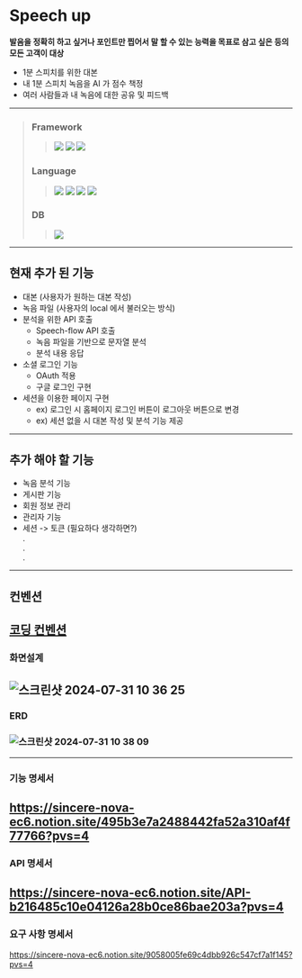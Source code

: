 # Speech up
**발음을 정확히 하고 싶거나 포인트만 찝어서 말 할 수 있는 능력을 목표로 삼고 싶은 등의 모든 고객이 대상**

- 1분 스피치를 위한 대본
- 내 1분 스피치 녹음을 AI 가 점수 책정
- 여러 사람들과 내 녹음에 대한 공유 및 피드백

---
>### Framework
> > <img src="https://img.shields.io/badge/Spring-6DB33F?style=for-the-badge&logo=spring&logoColor=white"> <img src="https://img.shields.io/badge/Spring_Boot-6DB33F?style=for-the-badge&logo=Spring-Boot&logoColor=white"> <img src="https://img.shields.io/badge/Spring_Security-6DB33F?style=for-the-badge&logo=Spring-Security&logoColor=white"><br>
>
>### Language
> > <img src="https://img.shields.io/badge/Java-ED8B00?style=for-the-badge&logo=openjdk&logoColor=white"> <img src="https://img.shields.io/badge/HTML-239120?style=for-the-badge&logo=html5&logoColor=white"> <img src="https://img.shields.io/badge/CSS-239120?&style=for-the-badge&logo=css3&logoColor=white"> <img src="https://img.shields.io/badge/JavaScript-323330?style=for-the-badge&logo=javascript&logoColor=F7DF1E"><br>
>
>### DB
> > <img src="https://img.shields.io/badge/MySQL-005C84?style=for-the-badge&logo=mysql&logoColor=white"><br>
---

## 현재 추가 된 기능
- 대본 (사용자가 원하는 대본 작성)
- 녹음 파일 (사용자의 local 에서 불러오는 방식)
- 분석을 위한 API 호출
  - Speech-flow API 호출
  - 녹음 파일을 기반으로 문자열 분석
  - 분석 내용 응답
- 소셜 로그인 기능
  - OAuth 적용
  - 구글 로그인 구현
- 세션을 이용한 페이지 구현
  - ex) 로그인 시 홈페이지 로그인 버튼이 로그아웃 버튼으로 변경
  - ex) 세션 없을 시 대본 작성 및 분석 기능 제공
---

## 추가 해야 할 기능
- 녹음 분석 기능
- 게시판 기능
- 회원 정보 관리
- 관리자 기능
- 세션 -> 토큰 (필요하다 생각하면?)<br>
.<br>
.<br>
.
---

## 컨벤션
[코딩 컨벤션](https://naver.github.io/hackday-conventions-java/)
---

### 화면설계
![스크린샷 2024-07-31 10 36 25](https://github.com/user-attachments/assets/6c47baf1-2169-45a5-8bff-c2f2ae587e83)
---

### ERD
### ![스크린샷 2024-07-31 10 38 09](https://github.com/user-attachments/assets/3bdeebce-412f-41c6-8883-96cd2fc4d7cf)
---

### 기능 명세서
https://sincere-nova-ec6.notion.site/495b3e7a2488442fa52a310af4f77766?pvs=4
---

### API 명세서
https://sincere-nova-ec6.notion.site/API-b216485c10e04126a28b0ce86bae203a?pvs=4
---

### 요구 사항 명세서
https://sincere-nova-ec6.notion.site/9058005fe69c4dbb926c547cf7a1f145?pvs=4
